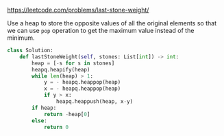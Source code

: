 <https://leetcode.com/problems/last-stone-weight/>

Use a heap to store the opposite values of all the original elements so that we can use `pop` operation to get the maximum value instead of the minimum.

```python
class Solution:
    def lastStoneWeight(self, stones: List[int]) -> int:
        heap = [-s for s in stones]
        heapq.heapify(heap)
        while len(heap) > 1:
            y = - heapq.heappop(heap)
            x = - heapq.heappop(heap)
            if y > x:
                heapq.heappush(heap, x-y)
        if heap:
            return -heap[0]
        else:
            return 0
        
```

